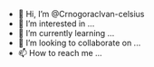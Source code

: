 - 👋 Hi, I’m @CrnogoracIvan-celsius
- 👀 I’m interested in ...
- 🌱 I’m currently learning ...
- 💞️ I’m looking to collaborate on ...
- 📫 How to reach me ...

<!---
CrnogoracIvan-celsius/CrnogoracIvan-celsius is a ✨ special ✨ repository because its `README.md` (this file) appears on your GitHub profile.
You can click the Preview link to take a look at your changes.
--->
